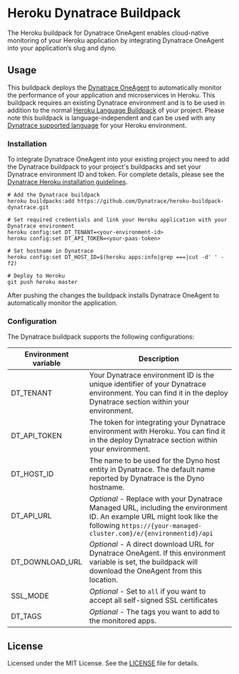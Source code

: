 # Heroku Dynatrace Buildpack

The Heroku buildpack for Dynatrace OneAgent enables cloud-native monitoring of your Heroku application by integrating Dynatrace OneAgent into your application’s slug and dyno.

## Usage

This buildpack deploys the [Dynatrace OneAgent] to automatically monitor the performance of your application and microservices in Heroku. This buildpack requires an existing Dynatrace environment and is to be used in addition to the normal [Heroku Language Buildpack] of your project. Please note this buildpack is language-independent and can be used with any [Dynatrace supported language](https://www.dynatrace.com/support/help/technology-support/supported-versions-and-environments/which-environments-and-versions-does-dynatrace-support/#applications-services%E2%80%94databases) for your Heroku environment.

### Installation

To integrate Dynatrace OneAgent into your existing project you need to add the Dynatrace buildpack to your project's buildpacks and set your Dynatrace environment ID and token. For complete details, please see the [Dynatrace Heroku installation guidelines](https://www.dynatrace.com/support/help/cloud-platforms/).

```shell
# Add the Dynatrace buildpack
heroku buildpacks:add https://github.com/Dynatrace/heroku-buildpack-dynatrace.git

# Set required credentials and link your Heroku application with your Dynatrace environment
heroku config:set DT_TENANT=<your-environment-id>
heroku config:set DT_API_TOKEN=<your-paas-token>

# Set hostname in Dynatrace
heroku config:set DT_HOST_ID=$(heroku apps:info|grep ===|cut -d' ' -f2)

# Deploy to Heroku
git push heroku master
```

After pushing the changes the buildpack installs Dynatrace OneAgent to automatically monitor the application.

### Configuration

The Dynatrace buildpack supports the following configurations:

| Environment variable | Description|
| --- | --- |
| DT_TENANT | Your Dynatrace environment ID is the unique identifier of your Dynatrace environment. You can find it in the deploy Dynatrace section within your environment. |
| DT_API_TOKEN | The token for integrating your Dynatrace environment with Heroku. You can find it in the deploy Dynatrace section within your environment. |
| DT_HOST_ID | The name to be used for the Dyno host entity in Dynatrace. The default name reported by Dynatrace is the Dyno hostname. |
| DT_API_URL | *Optional* - Replace with your Dynatrace Managed URL, including the environment ID. An example URL might look like the following `https://{your-managed-cluster.com}/e/{environmentid}/api` |
| DT_DOWNLOAD_URL | *Optional* - A direct download URL for Dynatrace OneAgent. If this environment variable is set, the buildpack will download the OneAgent from this location. |
| SSL_MODE | *Optional* - Set to `all` if you want to accept all self-signed SSL certificates |
| DT_TAGS | *Optional* - The tags you want to add to the monitored apps. |


## License

Licensed under the MIT License. See the [LICENSE] file for details.

[Dynatrace OneAgent]: https://www.dynatrace.com
[Heroku Language Buildpack]: https://devcenter.heroku.com/articles/buildpacks#default-buildpacks
[LICENSE]: https://github.com/dynatrace/heroku-buildpack-dynatrace/blob/master/LICENSE
